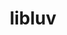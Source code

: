---
title: "libluv"
layout: cache
categories: [package, develop]
meta: {"versions": ["1.48.0-2"], "compilers": ["apple-clang@=15.0.0", "gcc@=10.2.1", "gcc@=7.5.0"], "oss": ["centos7", "ubuntu18.04", "ventura"], "platforms": ["darwin", "linux"], "targets": ["aarch64", "x86_64_v3"], "stacks": ["developer-tools", "developer-tools-darwin", "developer-tools-manylinux2014", "root"], "num_specs": 10, "num_specs_by_stack": {"developer-tools-darwin": 3, "root": 10, "developer-tools-manylinux2014": 4, "developer-tools": 3}}
spec_details: [{"hash": "5ndc5rmn3mbly2hs7nvc6v2433ra6yc6", "compiler": "apple-clang@=15.0.0", "versions": ["1.48.0-2"], "os": "ventura", "platform": "darwin", "target": "aarch64", "variants": ["build_system=cmake", "build_type=Release", "generator=make", "~ipo"], "stacks": ["developer-tools-darwin", "root"], "size": "-", "tarball": "https://binaries.spack.io/develop/build_cache/darwin-ventura-aarch64/apple-clang-15.0.0/libluv-1.48.0-2/darwin-ventura-aarch64-apple-clang-15.0.0-libluv-1.48.0-2-5ndc5rmn3mbly2hs7nvc6v2433ra6yc6.spack"}, {"hash": "mbhepila2362xcsomzpi4l7o2islt44r", "compiler": "apple-clang@=15.0.0", "versions": ["1.48.0-2"], "os": "ventura", "platform": "darwin", "target": "aarch64", "variants": ["build_system=cmake", "build_type=Release", "generator=make", "~ipo"], "stacks": ["developer-tools-darwin", "root"], "size": "-", "tarball": "https://binaries.spack.io/develop/build_cache/darwin-ventura-aarch64/apple-clang-15.0.0/libluv-1.48.0-2/darwin-ventura-aarch64-apple-clang-15.0.0-libluv-1.48.0-2-mbhepila2362xcsomzpi4l7o2islt44r.spack"}, {"hash": "uzwvbcnx5ymtdwsyhdttic4gzr7uuxjk", "compiler": "apple-clang@=15.0.0", "versions": ["1.48.0-2"], "os": "ventura", "platform": "darwin", "target": "aarch64", "variants": ["build_system=cmake", "build_type=Release", "generator=make", "~ipo"], "stacks": ["developer-tools-darwin", "root"], "size": "-", "tarball": "https://binaries.spack.io/develop/build_cache/darwin-ventura-aarch64/apple-clang-15.0.0/libluv-1.48.0-2/darwin-ventura-aarch64-apple-clang-15.0.0-libluv-1.48.0-2-uzwvbcnx5ymtdwsyhdttic4gzr7uuxjk.spack"}, {"hash": "hueokx5no4ejqiijwoxgeyv7et467w3k", "compiler": "gcc@=10.2.1", "versions": ["1.48.0-2"], "os": "centos7", "platform": "linux", "target": "x86_64_v3", "variants": ["build_system=cmake", "build_type=Release", "generator=make", "~ipo"], "stacks": ["root", "developer-tools-manylinux2014"], "size": "-", "tarball": "https://binaries.spack.io/develop/build_cache/linux-centos7-x86_64_v3/gcc-10.2.1/libluv-1.48.0-2/linux-centos7-x86_64_v3-gcc-10.2.1-libluv-1.48.0-2-hueokx5no4ejqiijwoxgeyv7et467w3k.spack"}, {"hash": "is4bfro4npyonfy3ummt47py6weyrpev", "compiler": "gcc@=10.2.1", "versions": ["1.48.0-2"], "os": "centos7", "platform": "linux", "target": "x86_64_v3", "variants": ["build_system=cmake", "build_type=Release", "generator=make", "~ipo"], "stacks": ["root", "developer-tools-manylinux2014"], "size": "-", "tarball": "https://binaries.spack.io/develop/build_cache/linux-centos7-x86_64_v3/gcc-10.2.1/libluv-1.48.0-2/linux-centos7-x86_64_v3-gcc-10.2.1-libluv-1.48.0-2-is4bfro4npyonfy3ummt47py6weyrpev.spack"}, {"hash": "jpqdpml7woivikcided7xe4rndo357mt", "compiler": "gcc@=10.2.1", "versions": ["1.48.0-2"], "os": "centos7", "platform": "linux", "target": "x86_64_v3", "variants": ["build_system=cmake", "build_type=Release", "generator=make", "~ipo"], "stacks": ["root", "developer-tools-manylinux2014"], "size": "-", "tarball": "https://binaries.spack.io/develop/build_cache/linux-centos7-x86_64_v3/gcc-10.2.1/libluv-1.48.0-2/linux-centos7-x86_64_v3-gcc-10.2.1-libluv-1.48.0-2-jpqdpml7woivikcided7xe4rndo357mt.spack"}, {"hash": "zodfp5ppsym64ivof2kmxrcq7t7quvzc", "compiler": "gcc@=10.2.1", "versions": ["1.48.0-2"], "os": "centos7", "platform": "linux", "target": "x86_64_v3", "variants": ["build_system=cmake", "build_type=Release", "generator=make", "~ipo"], "stacks": ["root", "developer-tools-manylinux2014"], "size": "-", "tarball": "https://binaries.spack.io/develop/build_cache/linux-centos7-x86_64_v3/gcc-10.2.1/libluv-1.48.0-2/linux-centos7-x86_64_v3-gcc-10.2.1-libluv-1.48.0-2-zodfp5ppsym64ivof2kmxrcq7t7quvzc.spack"}, {"hash": "jgem6cxtndz5lcrfezqmfbzqwt7ynfd2", "compiler": "gcc@=7.5.0", "versions": ["1.48.0-2"], "os": "ubuntu18.04", "platform": "linux", "target": "x86_64_v3", "variants": ["build_system=cmake", "build_type=Release", "generator=make", "~ipo"], "stacks": ["root", "developer-tools"], "size": "-", "tarball": "https://binaries.spack.io/develop/build_cache/linux-ubuntu18.04-x86_64_v3/gcc-7.5.0/libluv-1.48.0-2/linux-ubuntu18.04-x86_64_v3-gcc-7.5.0-libluv-1.48.0-2-jgem6cxtndz5lcrfezqmfbzqwt7ynfd2.spack"}, {"hash": "kkuxeqpzwupsba5szuwoqnybjm5ocwc2", "compiler": "gcc@=7.5.0", "versions": ["1.48.0-2"], "os": "ubuntu18.04", "platform": "linux", "target": "x86_64_v3", "variants": ["build_system=cmake", "build_type=Release", "generator=make", "~ipo"], "stacks": ["root", "developer-tools"], "size": "-", "tarball": "https://binaries.spack.io/develop/build_cache/linux-ubuntu18.04-x86_64_v3/gcc-7.5.0/libluv-1.48.0-2/linux-ubuntu18.04-x86_64_v3-gcc-7.5.0-libluv-1.48.0-2-kkuxeqpzwupsba5szuwoqnybjm5ocwc2.spack"}, {"hash": "zmul6rii4acdx3wi3ez3xkmrpsc5jeas", "compiler": "gcc@=7.5.0", "versions": ["1.48.0-2"], "os": "ubuntu18.04", "platform": "linux", "target": "x86_64_v3", "variants": ["build_system=cmake", "build_type=Release", "generator=make", "~ipo"], "stacks": ["root", "developer-tools"], "size": "-", "tarball": "https://binaries.spack.io/develop/build_cache/linux-ubuntu18.04-x86_64_v3/gcc-7.5.0/libluv-1.48.0-2/linux-ubuntu18.04-x86_64_v3-gcc-7.5.0-libluv-1.48.0-2-zmul6rii4acdx3wi3ez3xkmrpsc5jeas.spack"}]
---